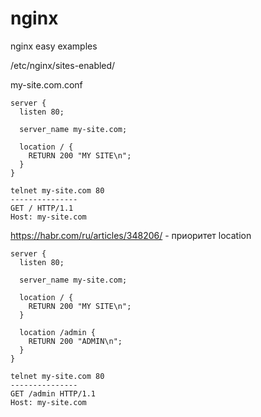 # nginx
nginx easy examples

/etc/nginx/sites-enabled/

my-site.com.conf
```
server {
  listen 80;

  server_name my-site.com;

  location / {
    RETURN 200 "MY SITE\n";
  }
}
```
```
telnet my-site.com 80
---------------
GET / HTTP/1.1
Host: my-site.com
```
https://habr.com/ru/articles/348206/ - приоритет location
```
server {
  listen 80;

  server_name my-site.com;

  location / {
    RETURN 200 "MY SITE\n";
  }

  location /admin {
    RETURN 200 "ADMIN\n";
  }
}
```
```
telnet my-site.com 80
---------------
GET /admin HTTP/1.1
Host: my-site.com
```
